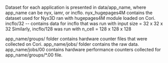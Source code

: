 Dataset for each application is presented in data/app_name, where app_name can be nyx, iamr, or incflo.
nyx_hugepages4M contains the dataset used for Nyx3D ran with hugepages4M module loaded on Cori.
incflo/32 -- contains data for incflo that was run with input size = 32 x 32 x 32
Similarly, incflo/128 was run with n_cell = 128 x 128 x 128

app_name/groups/ folder contains hardware counter files that were collected on Cori.
app_name/jobs/ folder contains the raw data. app_name/jobs/00 contains hardware performance counters collected
for app_name/groups/*.00 file.
